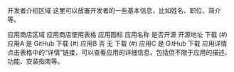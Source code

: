 开发者介绍区域
这里可以放置开发者的一些基本信息，比如姓名、职位、简介等。

应用商店区域
应用商店使用表格
应用图标	应用名称	是否开源	开源地址	下载
(#)	应用A	是	GitHub	下载
(#)	应用B	否	无	下载
(#)	应用C	是	GitHub	下载
应用详情
点击表格中的“详情”链接，可以查看应用的详细信息，包括但不限于应用的描述、功能、安装指南等。
